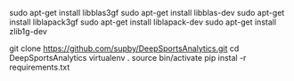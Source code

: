sudo apt-get install libblas3gf
sudo apt-get install libblas-dev
sudo apt-get install liblapack3gf
sudo apt-get install liblapack-dev
sudo apt-get install zlib1g-dev

git clone https://github.com/supby/DeepSportsAnalytics.git
cd DeepSportsAnalytics
virtualenv .
source bin/activate
pip instal -r requirements.txt